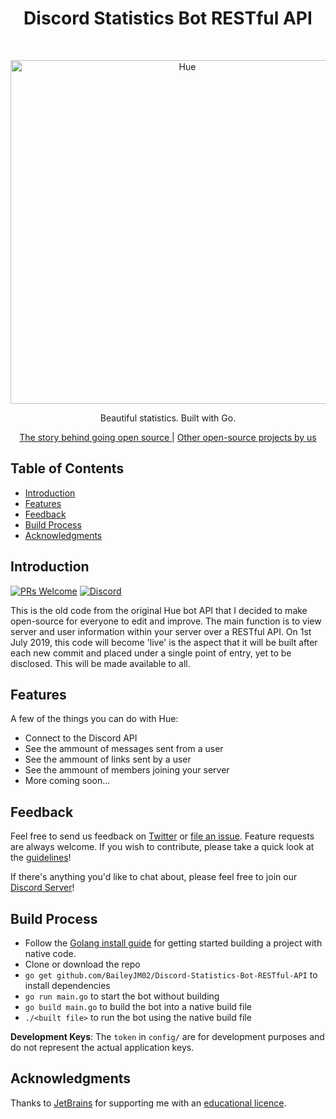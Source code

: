 <h1 align="center">Discord Statistics Bot RESTful API</h1><br>
<p align="center">
  <a href="https://open-source.hue.observer/pre-micro/api">
    <img alt="Hue" title="Hue" src="https://i.imgur.com/ZEdQ3nF.png" width="550">
  </a>
</p>

<p align="center">
  Beautiful statistics. Built with Go.
</p>

<p align="center">
  <a href="https://open-source.hue.observer/pre-micro/">
    The story behind going open source
  </a>
|
  <a href="https://open-source.hue.observer/">
    Other open-source projects by us
  </a>
</p>

## Table of Contents

- [Introduction](#introduction)
- [Features](#features)
- [Feedback](#feedback)
- [Build Process](#build-process)
- [Acknowledgments](#acknowledgments)

<!-- END doctoc generated TOC please keep comment here to allow auto update -->

## Introduction

[![PRs Welcome](https://img.shields.io/badge/PRs-welcome-brightgreen.svg?style=flat-square)](http://makeapullrequest.com)
[![Discord](https://img.shields.io/badge/Chat_On-Discord-008080.svg?style=flat-square)](https://l.hue.observer/discord)

This is the old code from the original Hue bot API that I decided to make open-source for everyone to edit and improve. The main function is to view server and user information within your server over a RESTful API. On 1st July 2019, this code will become 'live' is the aspect that it will be built after each new commit and placed under a single point of entry, yet to be disclosed. This will be made available to all.

## Features

A few of the things you can do with Hue:

* Connect to the Discord API
* See the ammount of messages sent from a user
* See the ammount of links sent by a user
* See the ammount of members joining your server
* More coming soon...

## Feedback

Feel free to send us feedback on [Twitter](https://twitter.com/huediscord) or [file an issue](https://github.com/baileyjm02/Discord-Statistics-Bot/issues/new). Feature requests are always welcome. If you wish to contribute, please take a quick look at the [guidelines](./CONTRIBUTING.md)!

If there's anything you'd like to chat about, please feel free to join our [Discord Server](https://l.hue.observer/discord)!

## Build Process

- Follow the [Golang install guide](https://golang.org/doc/install) for getting started building a project with native code.
- Clone or download the repo
- `go get github.com/BaileyJM02/Discord-Statistics-Bot-RESTful-API` to install dependencies
- `go run main.go` to start the bot without building
- `go build main.go` to build the bot into a native build file
- `./<built file>` to run the bot using the native build file

**Development Keys**: The `token` in `config/` are for development purposes and do not represent the actual application keys.

## Acknowledgments

Thanks to [JetBrains](https://www.jetbrains.com) for supporting me with an [educational licence](https://www.jetbrains.com/student/).
